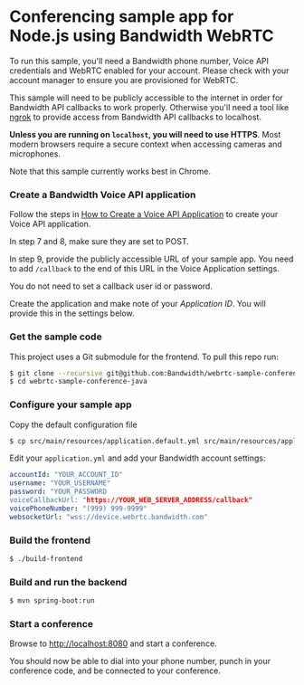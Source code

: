 # Conferencing sample app for Node.js using Bandwidth WebRTC

To run this sample, you'll need a Bandwidth phone number, Voice API credentials and WebRTC enabled for your account. Please check with your account manager to ensure you are provisioned for WebRTC.

This sample will need to be publicly accessible to the internet in order for Bandwidth API callbacks to work properly. Otherwise you'll need a tool like [ngrok](https://ngrok.com) to provide access from Bandwidth API callbacks to localhost.

**Unless you are running on `localhost`, you will need to use HTTPS**. Most modern browsers require a secure context when accessing cameras and microphones.

Note that this sample currently works best in Chrome.

### Create a Bandwidth Voice API application
Follow the steps in [How to Create a Voice API Application](https://support.bandwidth.com/hc/en-us/articles/360035060934-How-to-Create-a-Voice-API-Application-V2-) to create your Voice API application.

In step 7 and 8, make sure they are set to POST.

In step 9, provide the publicly accessible URL of your sample app. You need to add `/callback` to the end of this URL in the Voice Application settings.

You do not need to set a callback user id or password. 

Create the application and make note of your _Application ID_. You will provide this in the settings below.

### Get the sample code
This project uses a Git submodule for the frontend. To pull this repo run:

```bash
$ git clone --recursive git@github.com:Bandwidth/webrtc-sample-conference-java.git
$ cd webrtc-sample-conference-java
```

### Configure your sample app
Copy the default configuration file

```bash
$ cp src/main/resources/application.default.yml src/main/resources/application.yml
```

Edit your `application.yml` and add your Bandwidth account settings:

```yaml
accountId: "YOUR_ACCOUNT_ID"
username: "YOUR_USERNAME"
password: "YOUR_PASSWORD
voiceCallbackUrl: "https://YOUR_WEB_SERVER_ADDRESS/callback"
voicePhoneNumber: "(999) 999-9999"
websocketUrl: "wss://device.webrtc.bandwidth.com"
```

### Build the frontend

```bash
$ ./build-frontend
```

### Build and run the backend

```bash
$ mvn spring-boot:run
```

### Start a conference
Browse to [http://localhost:8080](http://localhost:8080) and start a conference.

You should now be able to dial into your phone number, punch in your conference code, and be connected to your conference.